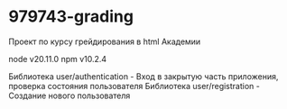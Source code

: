 # 979743-grading

Проект по курсу грейдирования в html Академии

node v20.11.0
npm v10.2.4

Библиотека user/authentication - Вход в закрытую часть приложения, проверка состояния пользователя
Библиотека user/registration - Создание нового пользователя
